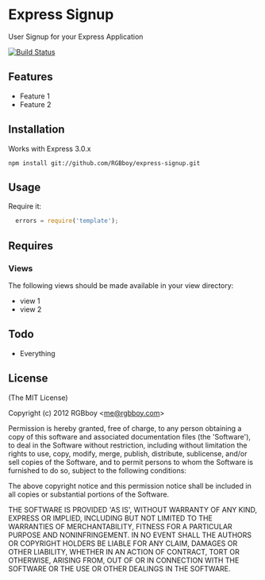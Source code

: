 # Express Signup

  User Signup for your Express Application

  [![Build Status](https://secure.travis-ci.org/RGBboy/express-signup.png)](http://travis-ci.org/RGBboy/express-signup)

## Features

  * Feature 1
  * Feature 2

## Installation

  Works with Express 3.0.x

    npm install git://github.com/RGBboy/express-signup.git

## Usage

Require it:

``` javascript
  errors = require('template');
```

## Requires

### Views

  The following views should be made available in your view directory:

  * view 1
  * view 2

## Todo

  * Everything

## License 

(The MIT License)

Copyright (c) 2012 RGBboy &lt;me@rgbboy.com&gt;

Permission is hereby granted, free of charge, to any person obtaining
a copy of this software and associated documentation files (the
'Software'), to deal in the Software without restriction, including
without limitation the rights to use, copy, modify, merge, publish,
distribute, sublicense, and/or sell copies of the Software, and to
permit persons to whom the Software is furnished to do so, subject to
the following conditions:

The above copyright notice and this permission notice shall be
included in all copies or substantial portions of the Software.

THE SOFTWARE IS PROVIDED 'AS IS', WITHOUT WARRANTY OF ANY KIND,
EXPRESS OR IMPLIED, INCLUDING BUT NOT LIMITED TO THE WARRANTIES OF
MERCHANTABILITY, FITNESS FOR A PARTICULAR PURPOSE AND NONINFRINGEMENT.
IN NO EVENT SHALL THE AUTHORS OR COPYRIGHT HOLDERS BE LIABLE FOR ANY
CLAIM, DAMAGES OR OTHER LIABILITY, WHETHER IN AN ACTION OF CONTRACT,
TORT OR OTHERWISE, ARISING FROM, OUT OF OR IN CONNECTION WITH THE
SOFTWARE OR THE USE OR OTHER DEALINGS IN THE SOFTWARE.